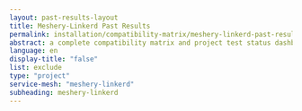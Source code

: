 ```yaml
---
layout: past-results-layout
title: Meshery-Linkerd Past Results
permalink: installation/compatibility-matrix/meshery-linkerd-past-results
abstract: a complete compatibility matrix and project test status dashboard.
language: en
display-title: "false"
list: exclude
type: "project"
service-mesh: "meshery-linkerd"
subheading: meshery-linkerd
---
```

